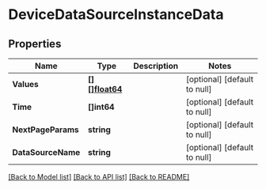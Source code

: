 # DeviceDataSourceInstanceData

## Properties
Name | Type | Description | Notes
------------ | ------------- | ------------- | -------------
**Values** | [**[][]float64**](array.md) |  | [optional] [default to null]
**Time** | **[]int64** |  | [optional] [default to null]
**NextPageParams** | **string** |  | [optional] [default to null]
**DataSourceName** | **string** |  | [optional] [default to null]

[[Back to Model list]](../README.md#documentation-for-models) [[Back to API list]](../README.md#documentation-for-api-endpoints) [[Back to README]](../README.md)


